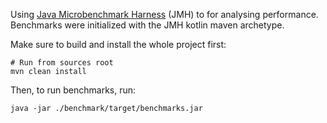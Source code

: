 Using [Java Microbenchmark Harness](https://github.com/openjdk/jmh) (JMH) to for analysing performance. Benchmarks were initialized with the JMH kotlin maven archetype.

Make sure to build and install the whole project first:
```shell
# Run from sources root
mvn clean install
```

Then, to run benchmarks, run:
```shell
java -jar ./benchmark/target/benchmarks.jar
```